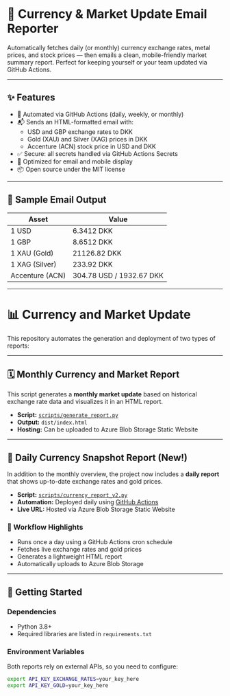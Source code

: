 # 💱 Currency & Market Update Email Reporter

Automatically fetches daily (or monthly) currency exchange rates, metal prices, and stock prices — then emails a clean, mobile-friendly market summary report. Perfect for keeping yourself or your team updated via GitHub Actions.

---

## ✨ Features

- 🔁 Automated via GitHub Actions (daily, weekly, or monthly)
- 📬 Sends an HTML-formatted email with:
  - USD and GBP exchange rates to DKK
  - Gold (XAU) and Silver (XAG) prices in DKK
  - Accenture (ACN) stock price in USD and DKK
- ✅ Secure: all secrets handled via GitHub Actions Secrets
- 📱 Optimized for email and mobile display
- 📦 Open source under the MIT license

---

## 📸 Sample Email Output

| Asset           | Value                    |
| --------------- | ------------------------ |
| 1 USD           | 6.3412 DKK               |
| 1 GBP           | 8.6512 DKK               |
| 1 XAU (Gold)    | 21126.82 DKK             |
| 1 XAG (Silver)  | 233.92 DKK               |
| Accenture (ACN) | 304.78 USD / 1932.67 DKK |


----

# 📊 Currency and Market Update

This repository automates the generation and deployment of two types of reports:

---

## 🗓️ Monthly Currency and Market Report

This script generates a **monthly market update** based on historical exchange rate data and visualizes it in an HTML report.

- **Script:** [`scripts/generate_report.py`](scripts/generate_report.py)
- **Output:** `dist/index.html`
- **Hosting:** Can be uploaded to Azure Blob Storage Static Website

---

## 📅 Daily Currency Snapshot Report (New!)

In addition to the monthly overview, the project now includes a **daily report** that shows up-to-date exchange rates and gold prices.

- **Script:** [`scripts/currency_report_v2.py`](scripts/currency_report_v2.py)
- **Automation:** Deployed daily using [GitHub Actions](.github/workflows/deploy-to-blob.yml)
- **Live URL:** Hosted via Azure Blob Storage Static Website

### 🔁 Workflow Highlights

- Runs once a day using a GitHub Actions cron schedule
- Fetches live exchange rates and gold prices
- Generates a lightweight HTML report
- Automatically uploads to Azure Blob Storage

---

## 🚀 Getting Started

### Dependencies

- Python 3.8+
- Required libraries are listed in `requirements.txt`

### Environment Variables

Both reports rely on external APIs, so you need to configure:

```bash
export API_KEY_EXCHANGE_RATES=your_key_here
export API_KEY_GOLD=your_key_here

